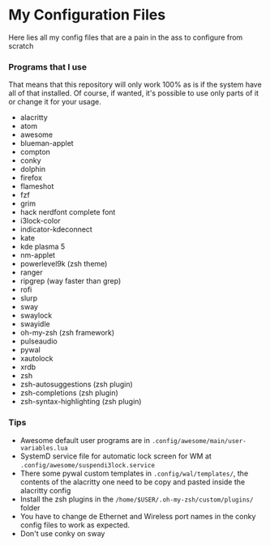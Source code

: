 # My Configuration Files

Here lies all my config files that are a pain in the ass to configure from scratch

### Programs that I use
That means that this repository will only work 100% as is if the system have all of that installed. Of course, if wanted, it's possible to use only parts of it or change it for your usage.

 * alacritty
 * atom
 * awesome
 * blueman-applet
 * compton
 * conky
 * dolphin
 * firefox
 * flameshot
 * fzf
 * grim
 * hack nerdfont complete font
 * i3lock-color
 * indicator-kdeconnect
 * kate
 * kde plasma 5
 * nm-applet
 * powerlevel9k (zsh theme)
 * ranger
 * ripgrep (way faster than grep)
 * rofi
 * slurp
 * sway
 * swaylock
 * swayidle
 * oh-my-zsh (zsh framework)
 * pulseaudio
 * pywal
 * xautolock
 * xrdb
 * zsh
 * zsh-autosuggestions (zsh plugin)
 * zsh-completions (zsh plugin)
 * zsh-syntax-highlighting (zsh plugin)


### Tips
 * Awesome default user programs are in `.config/awesome/main/user-variables.lua`
 * SystemD service file for automatic lock screen for WM at `.config/awesome/suspendi3lock.service`
 * There some pywal custom templates in `.config/wal/templates/`, the contents of the alacritty one need to be copy and pasted inside the alacritty config
 * Install the zsh plugins in the `/home/$USER/.oh-my-zsh/custom/plugins/` folder
 * You have to change de Ethernet and Wireless port names in the conky config files to work as expected.
 * Don't use conky on sway
